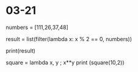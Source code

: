 # 03-21
numbers = [111,26,37,48]

result = list(filter(lambda x: x % 2 == 0, numbers))

print(result)

square = lambda x, y ; x**y print (square(10,2))
